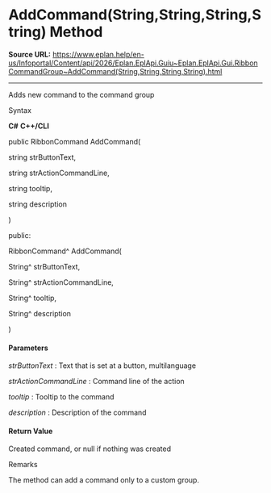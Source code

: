 # AddCommand(String,String,String,String) Method

**Source URL:** https://www.eplan.help/en-us/Infoportal/Content/api/2026/Eplan.EplApi.Guiu~Eplan.EplApi.Gui.RibbonCommandGroup~AddCommand(String,String,String,String).html

---

Adds new command to the command group

Syntax

**C#**
**C++/CLI**


public RibbonCommand AddCommand( 

   string strButtonText,

   string strActionCommandLine,

   string tooltip,

   string description

)

public:

RibbonCommand^ AddCommand( 

   String^ strButtonText,

   String^ strActionCommandLine,

   String^ tooltip,

   String^ description

)


#### Parameters

*strButtonText*
:   Text that is set at a button, multilanguage

*strActionCommandLine*
:   Command line of the action

*tooltip*
:   Tooltip to the command

*description*
:   Description of the command

#### Return Value

Created command, or null if nothing was created

Remarks

The method can add a command only to a custom group.
